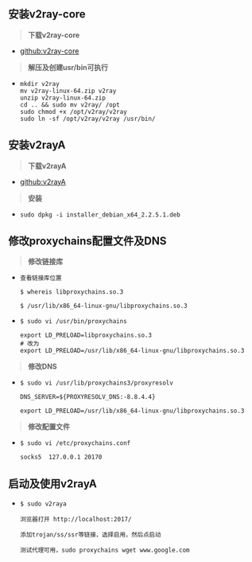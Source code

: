 ## **安装v2ray-core**

> **下载v2ray-core**

- [github:v2ray-core](https://github.com/v2fly/v2ray-core/releases/)

> **解压及创建usr/bin可执行**

- ```
  mkdir v2ray
  mv v2ray-linux-64.zip v2ray
  unzip v2ray-linux-64.zip
  cd .. && sudo mv v2ray/ /opt
  sudo chmod +x /opt/v2ray/v2ray
  sudo ln -sf /opt/v2ray/v2ray /usr/bin/
  ```

## **安装v2rayA**

> **下载v2rayA**

- [github:v2rayA](https://github.com/v2rayA/v2rayA/releases)

> **安装**

- `sudo dpkg -i installer_debian_x64_2.2.5.1.deb`


## **修改proxychains配置文件及DNS**

> **修改链接库**

- ```
  查看链接库位置
  
  $ whereis libproxychains.so.3
  
  $ /usr/lib/x86_64-linux-gnu/libproxychains.so.3
  ```

- ```
  $ sudo vi /usr/bin/proxychains
  
  export LD_PRELOAD=libproxychains.so.3
  # 改为
  export LD_PRELOAD=/usr/lib/x86_64-linux-gnu/libproxychains.so.3
  ```

> **修改DNS**

- ```
  $ sudo vi /usr/lib/proxychains3/proxyresolv
  
  DNS_SERVER=${PROXYRESOLV_DNS:-8.8.4.4}
  
  export LD_PRELOAD=/usr/lib/x86_64-linux-gnu/libproxychains.so.3
  ```

> **修改配置文件**

- ```
  $ sudo vi /etc/proxychains.conf
  
  socks5  127.0.0.1 20170
  ```
## **启动及使用v2rayA**

- ```
  $ sudo v2raya
  
  浏览器打开 http://localhost:2017/
  
  添加trojan/ss/ssr等链接，选择启用，然后点启动
  
  测试代理可用，sudo proxychains wget www.google.com
  ```
